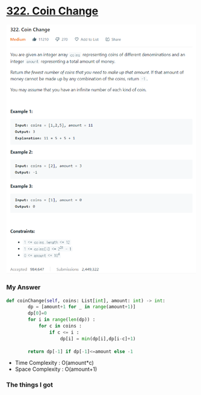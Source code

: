 # [322. Coin Change](https://leetcode.com/problems/coin-change/)

![image](Problem.png)



### My Answer

```python
def coinChange(self, coins: List[int], amount: int) -> int:
        dp = [amount+1 for _ in range(amount+1)]
        dp[0]=0
        for i in range(len(dp)) : 
            for c in coins : 
                if c <= i : 
                    dp[i] = min(dp[i],dp[i-c]+1)
        
        return dp[-1] if dp[-1]<=amount else -1
```

* Time Complexity : O(amount*c)
* Space Complexity : O(amount+1)



### The things I got

